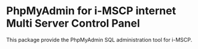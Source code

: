 # PhpMyAdmin for i-MSCP internet Multi Server Control Panel

This package provide the PhpMyAdmin SQL administration tool for i-MSCP.
